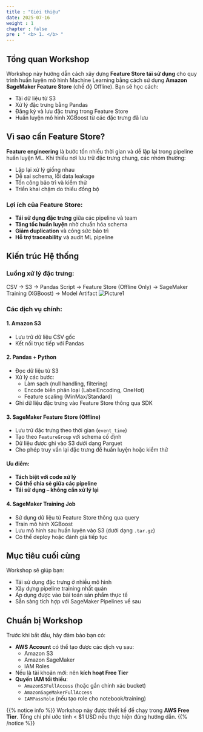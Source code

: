 ```yaml
---
title : "Giới thiệu"
date: 2025-07-16
weight : 1 
chapter : false
pre : " <b> 1. </b> "
---
```


## Tổng quan Workshop

Workshop này hướng dẫn cách xây dựng **Feature Store tái sử dụng** cho quy trình huấn luyện mô hình Machine Learning bằng cách sử dụng **Amazon SageMaker Feature Store** (chế độ Offline). Bạn sẽ học cách:
- Tải dữ liệu từ S3
- Xử lý đặc trưng bằng Pandas
- Đăng ký và lưu đặc trưng trong Feature Store
- Huấn luyện mô hình XGBoost từ các đặc trưng đã lưu


## Vì sao cần Feature Store?

**Feature engineering** là bước tốn nhiều thời gian và dễ lặp lại trong pipeline huấn luyện ML. Khi thiếu nơi lưu trữ đặc trưng chung, các nhóm thường:
- Lặp lại xử lý giống nhau
- Dễ sai schema, lỗi data leakage
- Tốn công bảo trì và kiểm thử
- Triển khai chậm do thiếu đồng bộ

### Lợi ích của Feature Store:
- **Tái sử dụng đặc trưng** giữa các pipeline và team
- **Tăng tốc huấn luyện** nhờ chuẩn hóa schema
- **Giảm duplication** và công sức bảo trì
- **Hỗ trợ traceability** và audit ML pipeline


## Kiến trúc Hệ thống

### Luồng xử lý đặc trưng:
CSV → S3 → Pandas Script → Feature Store (Offline Only)
→ SageMaker Training (XGBoost) → Model Artifact
![Picture1](/images/Sodo.png)

### Các dịch vụ chính:

#### 1. **Amazon S3**
- Lưu trữ dữ liệu CSV gốc
- Kết nối trực tiếp với Pandas

#### 2. **Pandas + Python**
- Đọc dữ liệu từ S3
- Xử lý các bước:
  - Làm sạch (null handling, filtering)
  - Encode biến phân loại (LabelEncoding, OneHot)
  - Feature scaling (MinMax/Standard)
- Ghi dữ liệu đặc trưng vào Feature Store thông qua SDK

#### 3. **SageMaker Feature Store (Offline)**
- Lưu trữ đặc trưng theo thời gian (`event_time`)
- Tạo theo `FeatureGroup` với schema cố định
- Dữ liệu được ghi vào S3 dưới dạng Parquet
- Cho phép truy vấn lại đặc trưng để huấn luyện hoặc kiểm thử

#### Ưu điểm:
- **Tách biệt với code xử lý**
- **Có thể chia sẻ giữa các pipeline**
- **Tái sử dụng – không cần xử lý lại**

#### 4. **SageMaker Training Job**
- Sử dụng dữ liệu từ Feature Store thông qua query
- Train mô hình XGBoost
- Lưu mô hình sau huấn luyện vào S3 (dưới dạng `.tar.gz`)
- Có thể deploy hoặc đánh giá tiếp tục

## Mục tiêu cuối cùng

Workshop sẽ giúp bạn:

- Tái sử dụng đặc trưng ở nhiều mô hình
- Xây dựng pipeline training nhất quán
- Áp dụng được vào bài toán sản phẩm thực tế
- Sẵn sàng tích hợp với SageMaker Pipelines về sau

## Chuẩn bị Workshop

Trước khi bắt đầu, hãy đảm bảo bạn có:
- **AWS Account** có thể tạo được các dịch vụ sau:
  - Amazon S3
  - Amazon SageMaker
  - IAM Roles
- Nếu là tài khoản mới: nên **kích hoạt Free Tier**
- **Quyền IAM tối thiểu**:
  - `AmazonS3FullAccess` (hoặc gắn chính xác bucket)
  - `AmazonSageMakerFullAccess`
  - `IAMPassRole` (nếu tạo role cho notebook/training)

{{% notice info %}}
Workshop này được thiết kế để chạy trong **AWS Free Tier**. Tổng chi phí ước tính < $1 USD nếu thực hiện đúng hướng dẫn.
{{% /notice %}}
